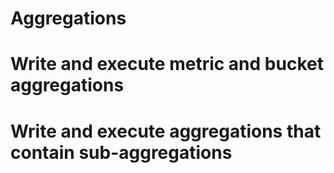 # Aggregations

# Write and execute metric and bucket aggregations



# Write and execute aggregations that contain sub-aggregations



